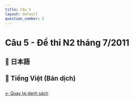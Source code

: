```yaml
---
title: Câu 5
layout: default
question_number: 5
---
```


# Câu 5 - Đề thi N2 tháng 7/2011
## 📖 日本語

## 📘 Tiếng Việt (Bản dịch)

<div style="margin-top: 2em;">
  <a href="/exam/n2/2011/">← Quay lại danh sách</a>
</div>